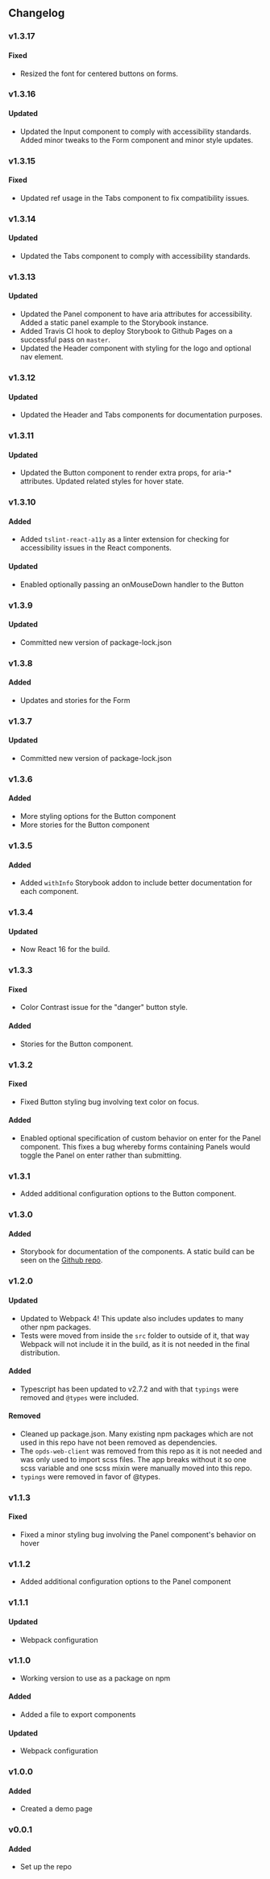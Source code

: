 ## Changelog

### v1.3.17
#### Fixed
- Resized the font for centered buttons on forms.

### v1.3.16
#### Updated
- Updated the Input component to comply with accessibility standards. Added minor tweaks to the Form component and minor style updates.

### v1.3.15
#### Fixed
- Updated ref usage in the Tabs component to fix compatibility issues.

### v1.3.14
#### Updated
- Updated the Tabs component to comply with accessibility standards.

### v1.3.13
#### Updated
- Updated the Panel component to have aria attributes for accessibility. Added a static panel example to the Storybook instance.
- Added Travis CI hook to deploy Storybook to Github Pages on a successful pass on `master`.
- Updated the Header component with styling for the logo and optional nav element.

### v1.3.12
#### Updated
- Updated the Header and Tabs components for documentation purposes.

### v1.3.11
#### Updated
- Updated the Button component to render extra props, for aria-* attributes. Updated related styles for hover state.

### v1.3.10
#### Added
- Added `tslint-react-a11y` as a linter extension for checking for accessibility issues in the React components.
#### Updated
- Enabled optionally passing an onMouseDown handler to the Button

### v1.3.9
#### Updated
- Committed new version of package-lock.json

### v1.3.8
#### Added
- Updates and stories for the Form

### v1.3.7
#### Updated
- Committed new version of package-lock.json

### v1.3.6
#### Added
- More styling options for the Button component
- More stories for the Button component

### v1.3.5
#### Added
- Added `withInfo` Storybook addon to include better documentation for each component.

### v1.3.4
#### Updated
- Now React 16 for the build.

### v1.3.3
#### Fixed
- Color Contrast issue for the "danger" button style.
#### Added
- Stories for the Button component.

### v1.3.2
#### Fixed
- Fixed Button styling bug involving text color on focus.
#### Added
- Enabled optional specification of custom behavior on enter for the Panel component.  This fixes a bug whereby forms containing Panels would toggle the Panel on enter rather than submitting.

### v1.3.1
- Added additional configuration options to the Button component.

### v1.3.0
#### Added
- Storybook for documentation of the components. A static build can be seen on the [Github repo](https://nypl-simplified.github.io/reusable-components/).

### v1.2.0
#### Updated
- Updated to Webpack 4! This update also includes updates to many other npm packages.
- Tests were moved from inside the `src` folder to outside of it, that way Webpack will not include it in the build, as it is not needed in the final distribution.
#### Added
- Typescript has been updated to v2.7.2 and with that `typings` were removed and
`@types` were included.
#### Removed
- Cleaned up package.json. Many existing npm packages which are not used in this repo have not been removed as dependencies.
- The `opds-web-client` was removed from this repo as it is not needed and was only used to import scss files. The app breaks without it so one scss variable and one scss mixin were manually moved into this repo.
- `typings` were removed in favor of @types.

### v1.1.3
#### Fixed
- Fixed a minor styling bug involving the Panel component's behavior on hover

### v1.1.2
- Added additional configuration options to the Panel component

### v1.1.1
#### Updated
- Webpack configuration

### v1.1.0
- Working version to use as a package on npm
#### Added
- Added a file to export components
#### Updated
- Webpack configuration

### v1.0.0
#### Added
- Created a demo page

### v0.0.1
#### Added
- Set up the repo
